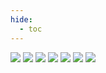 ```yaml
---
hide:
  - toc
---
```

![](Contrato_page_1.png)
![](Contrato_page_2.png)
![](Contrato_page_3.png)
![](Contrato_page_4.png)
![](Contrato_page_5.png)
![](Contrato_page_6.png)
![](Contrato_page_7.png)

        